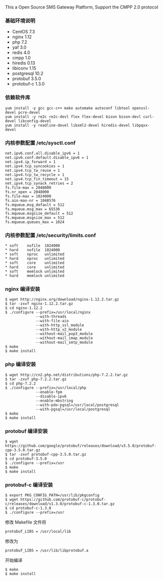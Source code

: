 This a Open Source SMS Gateway Platform, Support the CMPP 2.0 protocol

### 基础环境说明

- CentOS 7.3
- nginx 1.12
- php 7.2
- yaf 3.0
- redis 4.0
- cmpp 1.0
- hiredis 0.13
- libiconv 1.15
- postgresql 10.2
- protobuf 3.5.0
- protobuf-c 1.3.0

### 依赖软件库

    yum install -y gcc gcc-c++ make automake autoconf libtool openssl-devel pcre-devel
    yum install -y re2c re2c-devl flex flex-devel bison bison-devl curl-devel libconfig-devel
    yum install -y readline-devel libxml2-devel hiredis-devel libpqxx-devel

### 内核参数配置 /etc/sysctl.conf

    net.ipv6.conf.all.disable_ipv6 = 1
    net.ipv6.conf.default.disable_ipv6 = 1
    net.ipv4.ip_forward = 1
    net.ipv4.tcp_syncookies = 1
    net.ipv4.tcp_tw_reuse = 1
    net.ipv4.tcp_tw_recycle = 1
    net.ipv4.tcp_fin_timeout = 15
    net.ipv4.tcp_synack_retries = 2
    fs.file-max = 2048000
    fs.nr_open = 2048000
    fs.file-max = 1024000
    fs.aio-max-nr = 1048576
    fs.mqueue.msg_default = 512
    fs.mqueue.msg_max = 65536
    fs.mqueue.msgsize_default = 512
    fs.mqueue.msgsize_max = 512
    fs.mqueue.queues_max = 1024

### 内核参数配置 /etc/security/limits.conf

    * soft    nofile  1024000
    * hard    nofile  1024000
    * soft    nproc   unlimited
    * hard    nproc   unlimited
    * soft    core    unlimited
    * hard    core    unlimited
    * soft    memlock unlimited
    * hard    memlock unlimited

### nginx 编译安装

    $ wget http://nginx.org/download/nginx-1.12.2.tar.gz
    $ tar -zxvf nginx-1.12.2.tar.gz
    $ cd nginx-1.12.2
    $ ./configure --prefix=/usr/local/nginx
                  --with-threads
                  --with-file-aio
                  --with-http_ssl_module
                  --with-http_v2_module
                  --without-mail_pop3_module
                  --without-mail_imap_module
                  --without-mail_smtp_module
    $ make
    $ make install

### php 编译安装

    $ wget http://cn2.php.net/distributions/php-7.2.2.tar.gz
    $ tar -zxvf php-7.2.2.tar.gz
    $ cd php-7.2.2
    $ ./configure --prefix=/usr/local/php
                  --enable-fpm
                  --disable-ipv6
                  --enable-mbstring
                  --with-pdo-pgsql=/usr/local/postgresql
                  --with-pgsql=/usr/local/postgresql
    $ make
    $ make install


### protobuf 编译安装

    $ wget https://github.com/google/protobuf/releases/download/v3.5.0/protobuf-cpp-3.5.0.tar.gz
    $ tar -zxvf protobuf-cpp-3.5.0.tar.gz
    $ cd protobuf-3.5.0
    $ ./configure --prefix=/usr
    $ make
    $ make install

### protobuf-c 编译安装

    $ export PKG_CONFIG_PATH=/usr/lib/pkgconfig
    $ wget https://github.com/protobuf-c/protobuf-c/releases/download/v1.3.0/protobuf-c-1.3.0.tar.gz
    $ cd protobuf-c-1.3.0
    $ ./configure --prefix=/usr

修改 Makefile 文件将

    protobuf_LIBS = /usr/local/lib

修改为

    protobuf_LIBS = /usr/lib/libprotobuf.a

开始编译

    $ make
    $ make install
